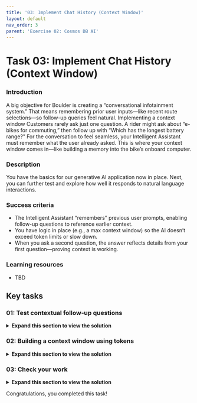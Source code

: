 ```yaml
---
title: '03: Implement Chat History (Context Window)'
layout: default
nav_order: 3
parent: 'Exercise 02: Cosmos DB AI'
---
```


 # Task 03: Implement Chat History (Context Window)

### Introduction
A big objective for Boulder is creating a “conversational infotainment system.” That means remembering prior user inputs—like recent route selections—so follow-up queries feel natural. Implementing a context window Customers rarely ask just one question. A rider might ask about “e-bikes for commuting,” then follow up with “Which has the longest battery range?” For the conversation to feel seamless, your Intelligent Assistant must remember what the user already asked. This is where your context window comes in—like building a memory into the bike’s onboard computer.
 

### Description
You have the basics for our generative AI application now in place. Next, you can further test and explore how well it responds to natural language interactions.

### Success criteria
 - The Intelligent Assistant “remembers” previous user prompts, enabling follow-up questions to reference earlier context.
 - You have logic in place (e.g., a max context window) so the AI doesn’t exceed token limits or slow down.
 - When you ask a second question, the answer reflects details from your first question—proving context is working.

### Learning resources
 - TBD

## Key tasks


### 01: Test contextual follow-up questions
 
<details markdown="block"> 
  <summary><strong>Expand this section to view the solution</strong></summary> 

 Before adding chat history, a second question won’t reference the first, leaving the user confused. Seeing that failure helps you appreciate why CWBC insisted on multi-turn conversations—no one wants to repeat themselves.
 
 Let's explore what happens when you test contextual follow-up questions with our LLM by asking follow-up questions that imply an existing context, like you would have in a conversation with another person.
 
 1. In the same chat session as the previous task, enter: **What are the least expensive?**
 
     {: .note }
     > The response generated will either have nothing to do with your first question, or the LLM may respond that it needs more context to give you an answer.
     >
     > This demonstrates that LLM's are stateless. They don’t maintain any conversation history by themselves and are missing the context necessary for the LLM to respond appropriately to your second question.
 
 1. Close the web browser and end the process in the terminal by selecting **Ctrl+C**.
 
 
 
## Tokens in Large Language Models
 
In this exercise, you'll implement chat history, often called a **Context Window** for a generative AI application. Before you write the code, we need to explain the concept of tokens for an LLM and why these are important to consider when implementing a context window.
 
LLMs require chat history to generate contextually relevant results, but they have limits on how much text they can process in a request, and output in a response. These limits are not expressed as words, but as **tokens**. Tokens represent words or part of a word. On average 4 characters is one token. Tokens are essentially the compute currency for a large language model.
 
It’s necessary to manage the usage of tokens within your app to stay within the LLM's limits. This can be a bit tricky in certain scenarios. You need to provide enough context for the LLM to generate a correct response, while avoiding negative results of consuming too many tokens such as getting incomplete results or unexpected behavior.
 
To limit the maximum amount of chat history (and text) we send to our LLM, we’ll count the number of user prompts we send to the LLM as context. This app uses a variable **_maxContextWindow** to manage the limit for each request.
 
 </details>
 
### 02: Building a context window using tokens
 
<details markdown="block"> 
  <summary><strong>Expand this section to view the solution</strong></summary> 

 You’ll store recent messages but also mind the token limit. CWBC can’t afford slow, bloated requests. Striking a balance ensures your Intelligent Assistant remembers enough about the conversation without bogging down performance.
 
 In this task, you'll implement the **GetSessionContextWindowAsync()** function in the **Services/CosmosDbService.cs** class to build our chat history.
 
 1. In VS Code, on the left **EXPLORER** pane, open **CosmosDbService.cs** from the same **Services** subfolder as the previous files you modified.
 
     ![arj35xmd.jpg](../../media/arj35xmd.jpg)
 
 1. Within the **CosmosDbService.cs** class, select **Ctrl+F** to find the **GetSessionContextWindowAsync`()** method with the following signature:
 
     ```csharp
     public async Task<List<Message>> GetSessionContextWindowAsync(string tenantId, string userId, string sessionId, int maxContextWindow)
     ```
 
 1. Comment out the placeholder **string queryText** in this function and add a query, with the following:
 
     ```csharp
     //string queryText = $"";
     string queryText = $"""
         SELECT Top @maxContextWindow
             *
         FROM c  
         WHERE 
             c.tenantId = @tenantId AND 
             c.userId = @userId AND
             c.sessionId = @sessionId AND 
             c.type = @type
         ORDER BY 
             c.timeStamp DESC
         """;
     ```
 
     ![ymdesz8a.jpg](../../media/ymdesz8a.jpg)
 
     {: .note }
     > This selects the most recent number of messages in the chat session depending on the **maxContextWindow** variable.
     >
     >After querying for the most recent messages in Azure Cosmos DB, we put them back in order in reverse. The most recent text is what we want closer to the actual question. Counting the number of messages allows us to control the total number of tokens used while still providing relevant context.
 
 1. Save the **CosmosDbService.cs** file.
 
 1. Go back to the **ChatService.cs** file.
 
 1. Find the **public async Task<Message> GetChatCompletionAsync** line. 
 
 1. Use the following to replace the two lines initializing the **List<Message> messages** variable and passing it to the Semantic Kernel service:
 
     ```csharp
     //List<Message> messages = new List<Message>() { chatMessage };
     //(chatMessage.Completion, chatMessage.CompletionTokens) = await _semanticKernelService.GetChatCompletionAsync(messages);
 
     //Get the context window for this conversation up to the maximum conversation depth.
     List<Message> contextWindow = 
         await _cosmosDbService.GetSessionContextWindowAsync(tenantId, userId, sessionId, _maxContextWindow);
 
     (chatMessage.Completion, chatMessage.CompletionTokens) = await _semanticKernelService.GetChatCompletionAsync(contextWindow);
     ```
 
     ![zsfgfi6v.jpg](../../media/zsfgfi6v.jpg)
 
     {: .note }
     > This calls the function to get the context window that you just updated, and passes the context window to the Semantic Kernel Service to get a completion from Azure OpenAI.
     >
     > You're now passing in a list of messages that represents the conversation history to get our contextually relevant completion. You implemented **GetChatCompletionAsync()** to take a list of prompts, rather than a single prompt representing the current user message alone.
 
 1. Save the **ChatService.cs** file.
 
</details>
 
### 03: Check your work
 
<details markdown="block"> 
  <summary><strong>Expand this section to view the solution</strong></summary> 

 A test ride with two or three related questions reveals whether the system can keep track. If it references the first question when answering the second, you know chat history is working—just as CWBC envisioned for a smooth user experience.
 You’re now ready to test your context window implementation.
 
 1. In the terminal, start the application:
 
     ```
     dotnet run
     ```
 
 1. **Ctrl+click** the URL on the **Login to the dashboard** line.
 
 1. Select the **http://localhost:8100** endpoint to start the chat application.
 
 1. Select **Create New Chat** on the left, then select the **New Chat** tile that was created.
 
     ![9n2fevru.jpg](../../media/9n2fevru.jpg)
 
 1. Enter **What are the most expensive bikes?**
     
 1. Enter **What are the least expensive?** as a follow-up.
 
     {: .note }
     > You should now see appropriate output similar to the following.
 
     ![j4yt3rxp.jpg](../../media/j4yt3rxp.jpg)
 
 1. Close the browser.
 
 1. End the process in the terminal by selecting **Ctrl+C**.

 1. Review the **GetChatCompletionAsync** method of the **ChatService.cs** code file to make sure that your code matches this sample.
  
     ```csharp
     public async Task<Message> GetChatCompletionAsync(string tenantId, string userId, string sessionId, string promptText)
     {
        //Create a message object for the new user prompt and calculate the tokens for the prompt
         Message chatMessage = await CreateChatMessageAsync(tenantId, userId, sessionId, promptText);
 
         //Get the context window for this conversation up to the maximum conversation depth.
         List<Message> contextWindow = 
             await _cosmosDbService.GetSessionContextWindowAsync(tenantId, userId, sessionId, _maxContextWindow);
 
         (chatMessage.Completion, chatMessage.CompletionTokens) = await _semanticKernelService.GetChatCompletionAsync(sessionId, contextWindow);
 
         await UpdateSessionAndMessage(tenantId, userId, sessionId, chatMessage);
 
         return chatMessage;
     }
     ```
 
 </details>
 
 
 
 Congratulations, you completed this task!
